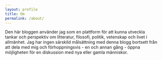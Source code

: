```yaml
---
layout: profile
title: Om
permalink: /about/
---
```


Den här bloggen använder jag som en plattform för att kunna utveckla tankar och perspektiv om litteratur, filosofi, politik, vetenskap och livet i allmänhet. Jag har ingen särskild målsättning med denna blogg bortsett från att dela med mig och förhoppningsvis - en och annan gång - öppna möjligheten för en diskussion med nya eller gamla människor.
